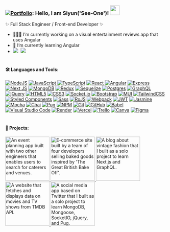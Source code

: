### [![Portfolio](https://cdn-icons-png.flaticon.com/64/1993/1993338.png)](https://siyunfeng.vercel.app/): Hello, I am Siyun('See-One')! <img width=30px src='https://media.giphy.com/media/hvRJCLFzcasrR4ia7z/giphy.gif' />

✨ Full Stack Engineer / Front-end Developer ✨

- 👩🏻‍💻 I’m currently working on a visual entertainment reviews app that uses Angular
- 🌱 I’m currently learning Angular
- [![](https://upload.wikimedia.org/wikipedia/commons/thumb/8/81/LinkedIn_icon.svg/32px-LinkedIn_icon.svg.png)](https://linkedin.com/in/siyunfeng/)&nbsp; [![](https://cdn-icons-png.flaticon.com/32/5968/5968534.png)](mailto:siyunf21@gmail.com)&nbsp;

#

<h4>🛠️ Languages and Tools: </h4>
<div>
 
</div>
<a href='https://nodejs.org/en' target='_blank'><img alt='NodeJS' src='https://img.shields.io/badge/node.js-6DA55F?style=for-the-badge&logo=node.js&logoColor=white' /></a>
<a href='https://www.javascript.com/' target='_blank'><img alt='JavaScript' src='https://img.shields.io/badge/JavaScript-F7DF1E?logo=javascript&logoColor=black&style=for-the-badge' /></a>
<a href='https://www.typescriptlang.org/' target='_blank'><img alt='TypeScript' src='https://img.shields.io/badge/TypeScript-3178C6?logo=typescript&logoColor=white&style=for-the-badge' /></a>
<a href='https://react.dev/' target='_blank'><img alt='React' src='https://img.shields.io/badge/React-61DAFB?logo=react&logoColor=black&style=for-the-badge' /></a>
<a href='https://angular.io/' target='_blank'><img alt='Angular' src='https://img.shields.io/badge/Angular-DD0031?style=for-the-badge&logo=angular&logoColor=white' /></a>
<a href='https://expressjs.com/' target='_blank'><img alt='Express' src='https://img.shields.io/badge/express.js-%23404d59.svg?style=for-the-badge&logo=express&logoColor=%2361DAFB' /></a>
<a href='https://nextjs.org/' target='_blank'><img alt='Next JS' src='https://img.shields.io/badge/Next-black?style=for-the-badge&logo=next.js&logoColor=white' /></a>
<a href='https://www.mongodb.com/' target='_blank'><img alt='MongoDB' src='https://img.shields.io/badge/MongoDB-47A248?logo=mongodb&logoColor=white&style=for-the-badge' /></a>
<a href='https://redux.js.org/' target='_blank'><img alt='Redux' src='https://img.shields.io/badge/redux-%23593d88.svg?style=for-the-badge&logo=redux&logoColor=white' /></a>
<a href='https://sequelize.org/' target='_blank'><img alt='Sequelize' src='https://img.shields.io/badge/sequelize-323330?style=for-the-badge&logo=sequelize&logoColor=blue' /></a>
<a href='https://www.postgresql.org/' target='_blank'><img alt='Postgres' src='https://img.shields.io/badge/postgres-%23316192.svg?style=for-the-badge&logo=postgresql&logoColor=white' /></a>
<a href='https://graphql.org/' target='_blank'><img alt='GraphQL' src='https://img.shields.io/badge/-GraphQL-E10098?style=for-the-badge&logo=graphql&logoColor=white' /></a>
<a href='https://jquery.com/' target='_blank'><img alt='jQuery' src='https://img.shields.io/badge/jquery-%230769AD.svg?style=for-the-badge&logo=jquery&logoColor=white' /></a>
<a href='https://html.spec.whatwg.org/' target='_blank'><img alt='HTML5' src='https://img.shields.io/badge/html5-%23E34F26.svg?style=for-the-badge&logo=html5&logoColor=white' /></a>
<a href='https://www.w3.org/TR/CSS/#css' target='_blank'><img alt='CSS3' src='https://img.shields.io/badge/css3-%231572B6.svg?style=for-the-badge&logo=css3&logoColor=white' /></a>
<a href='https://socket.io/' target='_blank'><img alt='Socket.io' src='https://img.shields.io/badge/Socket.io-black?style=for-the-badge&logo=socket.io&badgeColor=010101' /></a>
<a href='https://getbootstrap.com/' target='_blank'><img alt='Bootstrap' src='https://img.shields.io/badge/bootstrap-%238511FA.svg?style=for-the-badge&logo=bootstrap&logoColor=white' /></a>
<a href='https://mui.com/material-ui/' target='_blank'><img alt='MUI' src='https://img.shields.io/badge/MUI-%230081CB.svg?style=for-the-badge&logo=mui&logoColor=white' /></a>
<a href='https://tailwindcss.com/' target='_blank'><img alt='TailwindCSS' src='https://img.shields.io/badge/tailwindcss-%2338B2AC.svg?style=for-the-badge&logo=tailwind-css&logoColor=white' /></a>
<a href='https://styled-components.com/' target='_blank'><img alt='Styled Components' src='https://img.shields.io/badge/styled--components-DB7093?style=for-the-badge&logo=styled-components&logoColor=white' /></a>
<a href='https://sass-lang.com/' target='_blank'><img alt='Sass' src='https://img.shields.io/badge/SASS-hotpink.svg?style=for-the-badge&logo=SASS&logoColor=white' /></a>
<a href='https://rxjs.dev/' target='_blank'><img alt='RxJS' src='https://img.shields.io/badge/rxjs-%23B7178C.svg?style=for-the-badge&logo=reactivex&logoColor=white' /></a>
<a href='https://webpack.js.org/' target='_blank'><img alt='Webpack' src='https://img.shields.io/badge/webpack-%238DD6F9.svg?style=for-the-badge&logo=webpack&logoColor=black' /></a>
<a href='https://jwt.io/' target='_blank'><img alt='JWT' src='https://img.shields.io/badge/JWT-black?style=for-the-badge&logo=JSON%20web%20tokens' /></a>
<a href='https://jasmine.github.io/' target='_blank'><img alt='Jasmine' src='https://img.shields.io/badge/jasmine-%238A4182.svg?style=for-the-badge&logo=jasmine&logoColor=white' /></a>
<a href='https://mochajs.org/' target='_blank'><img alt='Mocha' src='https://img.shields.io/badge/-mocha-%238D6748?style=for-the-badge&logo=mocha&logoColor=white' /></a>
<a href='https://www.chaijs.com/' target='_blank'><img alt='Chai' src='https://img.shields.io/badge/chai.js-323330?style=for-the-badge&logo=chai&logoColor=red' /></a>
<a href='https://pugjs.org/api/getting-started.html' target='_blank'><img alt='Pug' src='https://img.shields.io/badge/Pug-FFF?style=for-the-badge&logo=pug&logoColor=A86454' /></a>
<a href='https://www.npmjs.com/' target='_blank'><img alt='NPM' src='https://img.shields.io/badge/NPM-%23CB3837.svg?style=for-the-badge&logo=npm&logoColor=white' /></a>
<a href='https://git-scm.com/' target='_blank'><img alt='Git' src='https://img.shields.io/badge/git-%23F05033.svg?style=for-the-badge&logo=git&logoColor=white' /></a>
<a href='https://github.com/' target='_blank'><img alt='GitHub' src='https://img.shields.io/badge/github-%23121011.svg?style=for-the-badge&logo=github&logoColor=white' /></a>
<a href='https://babeljs.io/' target='_blank'><img alt='Babel' src='https://img.shields.io/badge/Babel-F9DC3e?style=for-the-badge&logo=babel&logoColor=black' /></a>
<a href='https://code.visualstudio.com/' target='_blank'><img alt='Visual Studio Code' src='https://img.shields.io/badge/VSCode-007ACC?logo=visualstudiocode&logoColor=white&style=for-the-badge' /></a>
<a href='https://render.com/' target='_blank'><img alt='Render' src='https://img.shields.io/badge/Render-%46E3B7.svg?style=for-the-badge&logo=render&logoColor=white' /></a>
<a href='https://vercel.com/' target='_blank'><img alt='Vercel' src='https://img.shields.io/badge/vercel-%23000000.svg?style=for-the-badge&logo=vercel&logoColor=white' /></a>
<a href='https://trello.com/' target='_blank'><img alt='Trello' src='https://img.shields.io/badge/Trello-%23026AA7.svg?style=for-the-badge&logo=Trello&logoColor=white' /></a>
<a href='https://www.canva.com/' target='_blank'><img alt='Canva' src='https://img.shields.io/badge/Canva-%2300C4CC.svg?style=for-the-badge&logo=Canva&logoColor=white' /></a>
<a href='https://www.figma.com/' target='_blank'><img alt='Figma' src='https://img.shields.io/badge/figma-%23F24E1E.svg?style=for-the-badge&logo=figma&logoColor=white' /></a>

#

<h4>📌 Projects: </h4>
<div>
  <a href='https://github.com/Team-Ada-Lovelace/Capstone-PartyPal' target='_blank'>  
    <img width=138px title='An event planning app built with two other engineers that enables users to search for caterers and venues. ' src='https://siyunfeng.vercel.app/static/media/logo-PartyPal.b5f3dd65e05c2353d653.png' />
  </a>
  <a href='https://github.com/siyunfeng/The-Grace-British-Bake-Off' target='_blank'>  
    <img width=138px title="E-commerce site built by a team of four developers selling baked goods inspired by 'The Great British Bake Off'. " src='https://siyunfeng.vercel.app/static/media/logo-the-grace-british-bake-off.b522eb7a33e47c557520.png' />
  </a>
  <a href='https://github.com/siyunfeng/vintage_blog' target='_blank'>  
    <img width=138px title='A blog about vintage fashion that I built as a solo project to learn Next.js and GraphQL. ' src='https://siyunfeng.vercel.app/static/media/logo-Vintager.cb7ab86bcad70c4a5c96.png' />
  </a>
   <a href='https://github.com/siyunfeng/Aviewcado' target='_blank'>  
    <img width=138px title="A website that fetches and displays data on movies and TV shows from TMDB API. " src='https://siyunfeng.vercel.app/static/media/logo-Aviewcado.b83d7a13ec5812db285d.png' />
  </a>
    <a href='https://github.com/siyunfeng/chatter' target='_blank'>  
    <img width=138px title="A social media app based on Twitter that I built as a solo project to learn MongoDB, Mongoose, SocketIO, jQuery, and Pug. " src='https://siyunfeng.vercel.app/static/media/logo-Chatter.b2a980e246b5ffc4ea0f.png' />
  </a>
</div>
